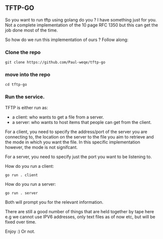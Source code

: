 ## TFTP-GO

So you want to run tftp using golang do you ?
I have something just for you. Not a complete implementation of the 10 page RFC 
1350 but this can get the job done most of the time.

So how do we run this implementation of ours ?
Follow along:

### Clone the repo

```
git clone https://github.com/Paul-weqe/tftp-go
```

### move into the repo

```
cd tftp-go
```

### Run the service.

TFTP is either run as:

- a client: who wants to get a file from a server.
- a server: who wants to host items that people can get from the client.

For a client, you need to specify the address/port of the server you are 
connecting to, the location on the server to the file you aim to retrieve 
and the mode in which you want the file. In this specific implementation 
however, the mode is not signifcant.

For a server, you need to specify just the port you want to be listening to.

How do you run a client:
```
go run . client
```

How do you run a server:
```
go run . server
```

Both will prompt you for the relevant information. 

There are still a good number of things that are held together by tape here e.g 
we cannot use IPV6 addresses, only text files as of now etc, but will be fixed 
over time. 

Enjoy :)
Or not.
